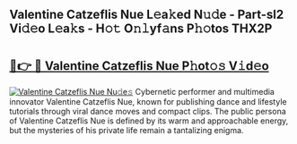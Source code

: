 ## Valentine Catzeflis Nue L𝚎a𝚔ed N𝚞𝚍e - Part-sl2 Vi𝚍𝚎o L𝚎a𝚔s - H𝚘𝚝 O𝚗𝚕yf𝚊ns P𝚑𝚘tos THX2P

# <h2><a href="http://kf2gwng.oniu.top/?m=Valentine+Catzeflis+Nue">🔗👉 🔴 Valentine Catzeflis Nue P𝚑ot𝚘𝚜 V𝚒d𝚎o</a></h2>

[![Valentine Catzeflis Nue Nu𝚍e𝚜](https://i.imgur.com/0qMVB7G.gif)](http://kf2gwng.oniu.top/?m=Valentine+Catzeflis+Nue)
Cybernetic performer and multimedia innovator Valentine Catzeflis Nue, known for publishing dance and lifestyle tutorials through viral dance moves and compact clips. The public persona of Valentine Catzeflis Nue is defined by its warm and approachable energy, but the mysteries of his private life remain a tantalizing enigma.  
